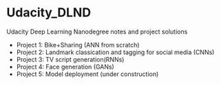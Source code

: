 # Udacity_DLND
Udacity Deep Learning Nanodegree notes and project solutions

* Project 1: Bike+Sharing (ANN from scratch)
* Project 2: Landmark classication and tagging for social media (CNNs)
* Project 3: TV script generation(RNNs)
* Project 4: Face generation (GANs)
* Project 5: Model deployment (under construction)
